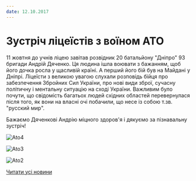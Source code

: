 ```yaml
---
date: 12.10.2017
---
```

# Зустріч ліцеїстів з воїном АТО

11 жовтня до учнів ліцею завітав розвідник 20 батальйону "Дніпро" 93 бригади Андрій Дяченко. Ця людина ішла воювати з бажанням, щоб його дочка росла у щасливій країні. А перший його бій був на Майдані у Дніпрі. Ліцеїсти з великою увагою слухали розповідь бійця про забезпечення Збройних Сил України, про нові види зброї, сучасну політичну і ментальну ситуацію на сході України. Важливим було почути, що свідомість багатьох людей східних областей перевернулася після того, як вони на власні очі побачили, що несе із собою т.зв. "русский мир".

Бажаємо Дяченкові Андрію міцного здоров'я і дякуємо за пізнавальну зустріч!

![Ato4](/images/blog/зустріч-ліцеїстів-з-воїном-ато/ato4.jpg)

![Ato3](/images/blog/зустріч-ліцеїстів-з-воїном-ато/ato3.jpg)

![Ato2](/images/blog/зустріч-ліцеїстів-з-воїном-ато/ato2.jpg)

[Читати усі новини](/news)
